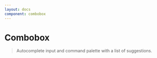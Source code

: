 ```yaml
---
layout: docs
component: combobox
---
```


# Combobox

> Autocomplete input and command palette with a list of suggestions.

<Preview name="combobox" />
